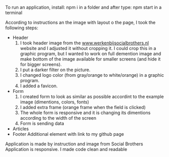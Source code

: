 To run an application, install: npm i in a folder and after type: npm start in a terminal

According to instructions an the image with layout o the page, I took the following steps:
* Header
    1. I took header image from the www.werkenbijsocialbrothers.nl website and I adjusted it without cropping it. I could crop this in a graphic program, but I wanted to work on full demention image and make bottom of the image available for smaller screens (and hide it for bigger screens). 
    2. I put a darker filter on the picture.
    3. I changed logo color (from gray/orange to white/orange) in a graphic program.
    4. I added a favicon.
* Form
    1. I created form to look as similar as possible accordint to the example image (dimentions, colors, fonts)
    2. I added extra frame (orange frame when the field is clicked)
    3. The whole form is responsive and it is changing its dimentions according to the width of the screen
    4. Form is sending data
* Articles
* Footer
    Additional element with link to my github page

Application is made by instruction and image from Social Brothers
Application is responsive.
I made code clean and readable

